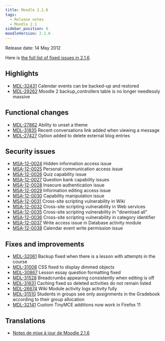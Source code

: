 ```yaml
---
title: Moodle 2.1.6
tags:
  - Release notes
  - Moodle 2.1
sidebar_position: 6
moodleVersion: 2.1.6
---
```

Release date: 14 May 2012

Here is [the full list of fixed issues in 2.1.6](http://moodle.atlassian.net/secure/IssueNavigator!executeAdvanced.jspa?jqlQuery=project+%3D+mdl+AND+resolution+%3D+fixed+AND+fixVersion+in+%28%222.1.6%22%29+ORDER+BY+priority+DESC&runQuery=true&clear=true).

## Highlights

- [MDL-32431](https://moodle.atlassian.net/browse/MDL-32431) Calendar events can be backed-up and restored
- [MDL-29262](https://moodle.atlassian.net/browse/MDL-29262) Moodle 2 backup_controllers table is no longer needlessly massive

## Functional changes

- [MDL-27862](https://moodle.atlassian.net/browse/MDL-27862) Ability to unset a theme
- [MDL-31835](https://moodle.atlassian.net/browse/MDL-31835) Recent conversations link added when viewing a message
- [MDL-27427](https://moodle.atlassian.net/browse/MDL-27427) Option added to delete external blog entries

## Security issues

- [MSA-12-0024](http://moodle.org/mod/forum/discuss.php?d=203041) Hidden information access issue
- [MSA-12-0025](http://moodle.org/mod/forum/discuss.php?d=203042) Personal communication access issue
- [MSA-12-0026](http://moodle.org/mod/forum/discuss.php?d=203043) Quiz capability issue
- [MSA-12-0027](http://moodle.org/mod/forum/discuss.php?d=203044) Question bank capability issues
- [MSA-12-0028](http://moodle.org/mod/forum/discuss.php?d=203045) Insecure authentication issue
- [MSA-12-0029](http://moodle.org/mod/forum/discuss.php?d=203046) Information editing access issue
- [MSA-12-0030](http://moodle.org/mod/forum/discuss.php?d=203048) Capability manipulation issue
- [MSA-12-0031](http://moodle.org/mod/forum/discuss.php?d=203049) Cross-site scripting vulnerability in Wiki
- [MSA-12-0032](http://moodle.org/mod/forum/discuss.php?d=203050) Cross-site scripting vulnerability in Web services
- [MSA-12-0035](http://moodle.org/mod/forum/discuss.php?d=203054) Cross-site scripting vulnerability in "download all"
- [MSA-12-0036](http://moodle.org/mod/forum/discuss.php?d=203055) Cross-site scripting vulnerability in category identifier
- [MSA-12-0037](http://moodle.org/mod/forum/discuss.php?d=203056) Write access issue in Database activity module
- [MSA-12-0038](http://moodle.org/mod/forum/discuss.php?d=203057) Calendar event write permission issue

## Fixes and improvements

- [MDL-32061](https://moodle.atlassian.net/browse/MDL-32061) Backup fixed when there is a lesson with attempts in the course
- [MDL-31008](https://moodle.atlassian.net/browse/MDL-31008) CSS fixed to display dimmed objects
- [MDL-30867](https://moodle.atlassian.net/browse/MDL-30867) Lesson essay question formatting fixed
- [MDL-31528](https://moodle.atlassian.net/browse/MDL-31528) Breadcrumbs appearing consistently when editing is off
- [MDL-31631](https://moodle.atlassian.net/browse/MDL-31631) Caching fixed so deleted activities do not remain listed
- [MDL-26674](https://moodle.atlassian.net/browse/MDL-26674) Wiki Module activity logs activity fully
- [MDL-31510](https://moodle.atlassian.net/browse/MDL-31510) Students in groups see only assignments in the Gradebook according to their group allocation
- [MDL-32141](https://moodle.atlassian.net/browse/MDL-32141) Custom TinyMCE additions now work in Firefox 11

## Translations

- [Notes de mise à jour de Moodle 2.1.6](https://docs.moodle.org/fr/Notes_de_mise_à_jour_de_Moodle_2.1.6)
